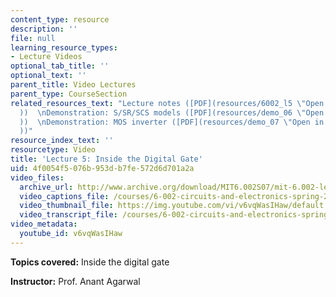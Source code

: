 ```yaml
---
content_type: resource
description: ''
file: null
learning_resource_types:
- Lecture Videos
optional_tab_title: ''
optional_text: ''
parent_title: Video Lectures
parent_type: CourseSection
related_resources_text: "Lecture notes ([PDF](resources/6002_l5 \"Open in a new window.\"\
  ))  \nDemonstration: S/SR/SCS models ([PDF](resources/demo_06 \"Open in a new window.\"\
  ))  \nDemonstration: MOS inverter ([PDF](resources/demo_07 \"Open in a new window.\"\
  ))"
resource_index_text: ''
resourcetype: Video
title: 'Lecture 5: Inside the Digital Gate'
uid: 4f0054f5-076b-953d-b7fe-572d6d701a2a
video_files:
  archive_url: http://www.archive.org/download/MIT6.002S07/mit-6.002-lec5-18sep2003-220k.mp4
  video_captions_file: /courses/6-002-circuits-and-electronics-spring-2007/e7fecb8001745694bbeaeff402b8634c_v6vqWasIHaw.vtt
  video_thumbnail_file: https://img.youtube.com/vi/v6vqWasIHaw/default.jpg
  video_transcript_file: /courses/6-002-circuits-and-electronics-spring-2007/725c8b44fefc368c1ccd67991150d2f1_v6vqWasIHaw.pdf
video_metadata:
  youtube_id: v6vqWasIHaw
---
```


**Topics covered:** Inside the digital gate

**Instructor:** Prof. Anant Agarwal